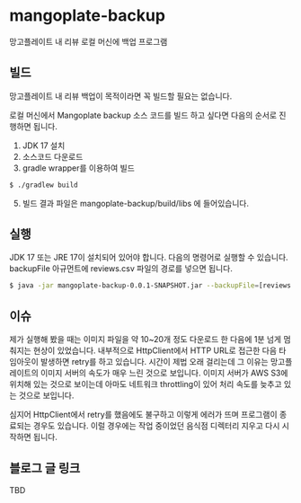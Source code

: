 # mangoplate-backup
망고플레이트 내 리뷰 로컬 머신에 백업 프로그램
## 빌드
망고플레이트 내 리뷰 백업이 목적이라면 꼭 빌드할 필요는 없습니다.

로컬 머신에서 Mangoplate backup 소스 코드를 빌드 하고 싶다면 다음의 순서로 진행하면 됩니다.
1. JDK 17 설치
2. 소스코드 다운로드
3. gradle wrapper를 이용하여 빌드
```sh
$ ./gradlew build
```
5. 빌드 결과 파일은 mangoplate-backup/build/libs 에 들어있습니다.
## 실행
JDK 17 또는 JRE 17이 설치되어 있어야 합니다.
다음의 명령어로 실행할 수 있습니다. backupFile 아규먼트에 reviews.csv 파일의 경로를 넣으면 됩니다.
```sh
$ java -jar mangoplate-backup-0.0.1-SNAPSHOT.jar --backupFile=[reviews.csv path]
```
## 이슈
제가 실행해 봤을 때는 이미지 파일을 약 10~20개 정도 다운로드 한 다음에 1분 넘게 멈춰지는 현상이 있었습니다. 내부적으로 HttpClient에서 HTTP URL로 접근한 다음 타임아웃이 발생하면 retry를 하고 있습니다. 시간이 제법 오래 걸리는데 그 이유는 망고플레이트의 이미지 서버의 속도가 매우 느린 것으로 보입니다. 이미지 서버가 AWS S3에 위치해 있는 것으로 보이는데 아마도 네트워크 throttling이 있어 처리 속도를 늦추고 있는 것으로 보입니다.

심지어 HttpClient에서 retry를 했음에도 불구하고 이렇게 에러가 뜨며 프로그램이 종료되는 경우도 있습니다. 이럴 경우에는 작업 중이었던 음식점 디렉터리 지우고 다시 시작하면 됩니다.
## 블로그 글 링크
TBD
